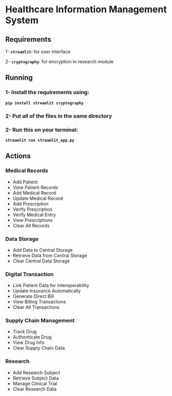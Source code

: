 # Healthcare Information Management System


## Requirements

1- **`streamlit`**: for user interface

2- **`cryptography`**: for encryption in research module


## Running

### 1- Install the requirements using:

**`pip install streamlit cryptography`**

### 2- Put all of the files in the same directory

### 2- Run this on your terminal:

**`streamlit run streamlit_app.py`**


## Actions

### Medical Records
- Add Patient
- View Patient Records
- Add Medical Record
- Update Medical Record
- Add Prescription
- Verify Prescription
- Verify Medical Entry
- View Prescriptions
- Clear All Records

### Data Storage
- Add Data to Central Storage
- Retrieve Data from Central Storage
- Clear Central Data Storage

### Digital Transaction
- Link Patient Data for Interoperability
- Update Insurance Automatically
- Generate Direct Bill
- View Billing Transactions
- Clear All Transactions

### Supply Chain Management
- Track Drug
- Authenticate Drug
- View Drug Info
- Clear Supply Chain Data

### Research
- Add Research Subject
- Retrieve Subject Data
- Manage Clinical Trial
- Clear Research Data
